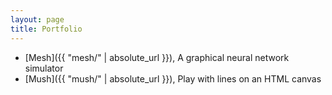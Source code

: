 ```yaml
---
layout: page
title: Portfolio
---
```


- [Mesh]({{ "mesh/" | absolute_url }}), A graphical neural network simulator
- [Mush]({{ "mush/" | absolute_url }}), Play with lines on an HTML canvas
